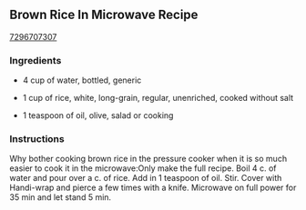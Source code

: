 ## Brown Rice In Microwave Recipe

[7296707307](http://cookeatshare.com/recipes/brown-rice-in-microwave-93736)

### Ingredients

 - 4 cup of water, bottled, generic

 - 1 cup of rice, white, long-grain, regular, unenriched, cooked without salt

 - 1 teaspoon of oil, olive, salad or cooking

### Instructions

Why bother cooking brown rice in the pressure cooker when it is so much easier to cook it in the microwave:Only make the full recipe. Boil 4 c. of water and pour over a c. of rice. Add in 1 teaspoon of oil. Stir. Cover with Handi-wrap and pierce a few times with a knife. Microwave on full power for 35 min and let stand 5 min.